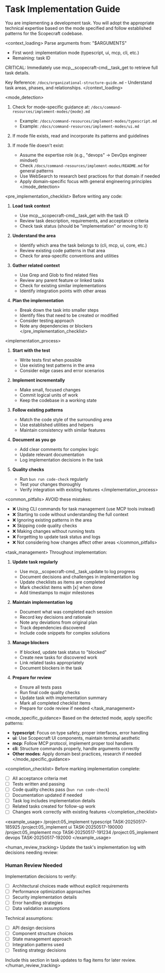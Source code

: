 # Task Implementation Guide

<task>
You are implementing a development task. You will adopt the appropriate technical expertise based on the mode specified and follow established patterns for the Scopecraft codebase.
</task>

<context_loading>
Parse arguments from: "$ARGUMENTS"
- First word: implementation mode (typescript, ui, mcp, cli, etc.)
- Remaining: task ID

CRITICAL: Immediately use mcp__scopecraft-cmd__task_get to retrieve full task details.

Key Reference: `/docs/organizational-structure-guide.md` - Understand task areas, phases, and relationships.
</context_loading>

<mode_detection>
1. Check for mode-specific guidance at: `/docs/command-resources/implement-modes/{mode}.md`
   - Example: `/docs/command-resources/implement-modes/typescript.md`
   - Example: `/docs/command-resources/implement-modes/ui.md`

2. If mode file exists, read and incorporate its patterns and guidelines

3. If mode file doesn't exist:
   - Assume the expertise role (e.g., "devops" → DevOps engineer mindset)
   - Check `/docs/command-resources/implement-modes/README.md` for general patterns
   - Use WebSearch to research best practices for that domain if needed
   - Apply domain-specific focus with general engineering principles
</mode_detection>

<pre_implementation_checklist>
Before writing any code:

1. **Load task context**
   - Use mcp__scopecraft-cmd__task_get with the task ID
   - Review task description, requirements, and acceptance criteria
   - Check task status (should be "implementation" or moving to it)

2. **Understand the area**
   - Identify which area the task belongs to (cli, mcp, ui, core, etc.)
   - Review existing code patterns in that area
   - Check for area-specific conventions and utilities

3. **Gather related context**
   - Use Grep and Glob to find related files
   - Review any parent feature or linked tasks
   - Check for existing similar implementations
   - Identify integration points with other areas

4. **Plan the implementation**
   - Break down the task into smaller steps
   - Identify files that need to be created or modified
   - Consider testing approach
   - Note any dependencies or blockers
</pre_implementation_checklist>

<implementation_process>
1. **Start with the test**
   - Write tests first when possible
   - Use existing test patterns in the area
   - Consider edge cases and error scenarios

2. **Implement incrementally**
   - Make small, focused changes
   - Commit logical units of work
   - Keep the codebase in a working state

3. **Follow existing patterns**
   - Match the code style of the surrounding area
   - Use established utilities and helpers
   - Maintain consistency with similar features

4. **Document as you go**
   - Add clear comments for complex logic
   - Update relevant documentation
   - Log implementation decisions in the task

5. **Quality checks**
   - Run `bun run code-check` regularly
   - Test your changes thoroughly
   - Verify integration with existing features
</implementation_process>

<common_pitfalls>
AVOID these mistakes:
- ❌ Using CLI commands for task management (use MCP tools instead)
- ❌ Starting to code without understanding the full context
- ❌ Ignoring existing patterns in the area
- ❌ Skipping code quality checks
- ❌ Making changes without running tests
- ❌ Forgetting to update task status and logs
- ❌ Not considering how changes affect other areas
</common_pitfalls>

<task_management>
Throughout implementation:

1. **Update task regularly**
   - Use mcp__scopecraft-cmd__task_update to log progress
   - Document decisions and challenges in implementation log
   - Update checklists as items are completed
   - Mark checklist items with [x] when done
   - Add timestamps to major milestones

2. **Maintain implementation log**
   - Document what was completed each session
   - Record key decisions and rationale
   - Note any deviations from original plan
   - Track dependencies discovered
   - Include code snippets for complex solutions

3. **Manage blockers**
   - If blocked, update task status to "blocked"
   - Create new tasks for discovered work
   - Link related tasks appropriately
   - Document blockers in the task

4. **Prepare for review**
   - Ensure all tests pass
   - Run final code quality checks
   - Update task with implementation summary
   - Mark all completed checklist items
   - Prepare for code review if needed
</task_management>

<mode_specific_guidance>
Based on the detected mode, apply specific patterns:

- **typescript**: Focus on type safety, proper interfaces, error handling
- **ui**: Use Scopecraft UI components, maintain terminal aesthetic
- **mcp**: Follow MCP protocol, implement proper tool handlers
- **cli**: Structure commands properly, handle arguments correctly
- **Other modes**: Apply domain best practices, research if needed
</mode_specific_guidance>

<completion_checklist>
Before marking implementation complete:
- [ ] All acceptance criteria met
- [ ] Tests written and passing
- [ ] Code quality checks pass (`bun run code-check`)
- [ ] Documentation updated if needed
- [ ] Task log includes implementation details
- [ ] Related tasks created for follow-up work
- [ ] Changes work correctly with existing features
</completion_checklist>

<example_usage>
/project:05_implement typescript TASK-20250517-185925
/project:05_implement ui TASK-20250517-190000
/project:05_implement mcp TASK-20250517-191234
/project:05_implement devops TASK-20250517-192000
</example_usage>

<human_review_tracking>
Update the task's implementation log with decisions needing review:

### Human Review Needed

Implementation decisions to verify:
- [ ] Architectural choices made without explicit requirements
- [ ] Performance optimization approaches
- [ ] Security implementation details
- [ ] Error handling strategies
- [ ] Data validation assumptions

Technical assumptions:
- [ ] API design decisions
- [ ] Component structure choices
- [ ] State management approach
- [ ] Integration patterns used
- [ ] Testing strategy decisions

Include this section in task updates to flag items for later review.
</human_review_tracking>